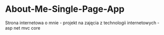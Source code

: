# About-Me-Single-Page-App
Strona internetowa o mnie - projekt na zajęcia z technologii internetowych - asp net mvc core
